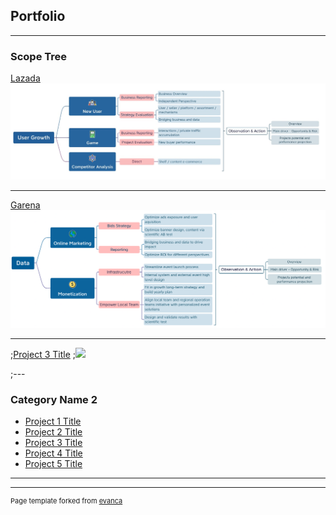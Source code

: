 ## Portfolio

---

### Scope Tree

[Lazada](/sample_page)
<img src="images/Lscope.jpeg?raw=true"/>

---
[Garena](/pdf/sample_presentation.pdf)
<img src="images/Gascope.jpeg?raw=true"/>

---
;[Project 3 Title](http://example.com/)
;<img src="images/dummy_thumbnail.jpg?raw=true"/>

;---

### Category Name 2

- [Project 1 Title](http://example.com/)
- [Project 2 Title](http://example.com/)
- [Project 3 Title](http://example.com/)
- [Project 4 Title](http://example.com/)
- [Project 5 Title](http://example.com/)

---




---
<p style="font-size:11px">Page template forked from <a href="https://github.com/evanca/quick-portfolio">evanca</a></p>
<!-- Remove above link if you don't want to attibute -->
